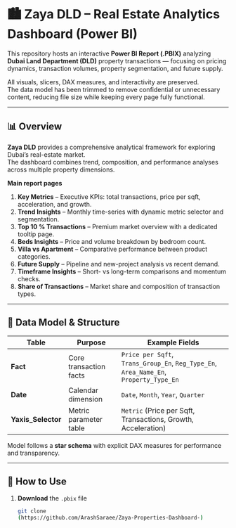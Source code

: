 # 🏙️ Zaya DLD – Real Estate Analytics Dashboard (Power BI)

This repository hosts an interactive **Power BI Report (.PBIX)** analyzing **Dubai Land Department (DLD)** property transactions — focusing on pricing dynamics, transaction volumes, property segmentation, and future supply.

All visuals, slicers, DAX measures, and interactivity are preserved.  
The data model has been trimmed to remove confidential or unnecessary content, reducing file size while keeping every page fully functional.

---

## 📊 Overview

**Zaya DLD** provides a comprehensive analytical framework for exploring Dubai’s real-estate market.  
The dashboard combines trend, composition, and performance analyses across multiple property dimensions.

**Main report pages**
1. **Key Metrics** – Executive KPIs: total transactions, price per sqft, acceleration, and growth.  
2. **Trend Insights** – Monthly time-series with dynamic metric selector and segmentation.  
3. **Top 10 % Transactions** – Premium market overview with a dedicated tooltip page.  
4. **Beds Insights** – Price and volume breakdown by bedroom count.  
5. **Villa vs Apartment** – Comparative performance between product categories.  
6. **Future Supply** – Pipeline and new-project analysis vs recent demand.  
7. **Timeframe Insights** – Short- vs long-term comparisons and momentum checks.  
8. **Share of Transactions** – Market share and composition of transaction types.  
---

## 🧱 Data Model & Structure

| Table | Purpose | Example Fields |
|-------|----------|----------------|
| **Fact** | Core transaction facts | `Price per Sqft`, `Trans_Group_En`, `Reg_Type_En`, `Area_Name_En`, `Property_Type_En` |
| **Date** | Calendar dimension | `Date`, `Month`, `Year`, `Quarter` |
| **Yaxis_Selector** | Metric parameter table | `Metric` (Price per Sqft, Transactions, Growth, Acceleration) |

Model follows a **star schema** with explicit DAX measures for performance and transparency.

---

## 🚀 How to Use

1. **Download** the `.pbix` file  
   ```bash
   git clone
   (https://github.com/ArashSaraee/Zaya-Properties-Dashboard-)

